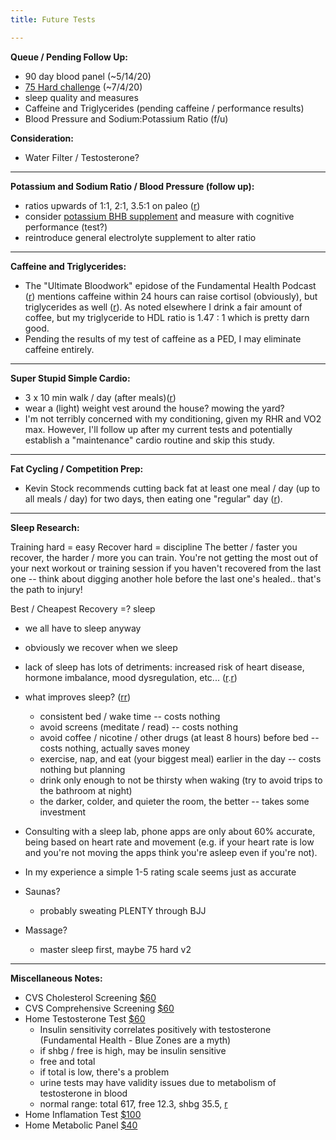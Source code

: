 ```yaml
---
title: Future Tests

---
```


**Queue / Pending Follow Up:**

* 90 day blood panel (~5/14/20)
* [75 Hard challenge](https://nutritionwithjudy.com/carnivore75hard/) (~7/4/20)
* sleep quality and measures
* Caffeine and Triglycerides (pending caffeine / performance results)
* Blood Pressure and Sodium:Potassium Ratio (f/u)

**Consideration:**

* Water Filter / Testosterone?

---

**Potassium and Sodium Ratio / Blood Pressure (follow up):**

* ratios upwards of 1:1, 2:1, 3.5:1 on paleo ([r](https://paleoleap.com/sodium-potassium-paleo/))
* consider [potassium BHB supplement](https://www.amazon.com/Nutricost-Potassium-Exogenous-Supplement-Beta-Hydroxybutyrate/dp/B06W9KFYFF/ref=sr_1_5?dchild=1&keywords=potassium+bhb&qid=1587208418&sr=8-5) and measure with cognitive performance (test?)
* reintroduce general electrolyte supplement to alter ratio

---

**Caffeine and Triglycerides:**

* The "Ultimate Bloodwork" epidose of the Fundamental Health Podcast ([r](https://castbox.fm/episode/The-ULTIMATE-bloodwork-podcast!-id2108592-id183111720?country=us)) mentions caffeine within 24 hours can raise cortisol (obviously), but triglycerides as well ([r](https://cholesterolcode.com/guest-post-impact-of-coffee-on-triglycerides/)).  As noted elsewhere I drink a fair amount of coffee, but my triglyceride to HDL ratio is 1.47 : 1 which is pretty darn good.
* Pending the results of my test of caffeine as a PED, I may eliminate caffeine entirely.

---

**Super Stupid Simple Cardio:**

* 3 x 10 min walk / day (after meals)([r](https://castbox.fm/episode/How-to-become-as-strong-as-possible-with-Stan-Efferding-id2108592-id207121110?country=us))
* wear a (light) weight vest around the house?  mowing the yard?
* I'm not terribly concerned with my conditioning, given my RHR and VO2 max.  However, I'll follow up after my current tests and potentially establish a "maintenance" cardio routine and skip this study.

---

**Fat Cycling / Competition Prep:**

* Kevin Stock recommends cutting back fat at least one meal / day (up to all meals / day) for two days, then eating one "regular" day ([r](https://www.kevinstock.io/health/fat-loss-and-the-carnivore-diet/)).

---

**Sleep Research:** 

Training hard = easy
Recover hard = discipline
The better / faster you recover, the harder / more you can train.  You're not getting the most out of your next workout or training session if you haven't recovered from the last one -- think about digging another hole before the last one's healed.. that's the path to injury!

Best / Cheapest Recovery =? sleep
* we all have to sleep anyway
* obviously we recover when we sleep
* lack of sleep has lots of detriments: increased risk of heart disease, hormone imbalance, mood dysregulation, etc... ([r](https://www.hopkinsmedicine.org/health/wellness-and-prevention/the-effects-of-sleep-deprivation).[r](https://www.healthline.com/health/sleep-deprivation/effects-on-body#1))
* what improves sleep? ([r](http://healthysleep.med.harvard.edu/healthy/getting/overcoming/tips)[r]((https://www.sleepfoundation.org/articles/six-tips-design-ideal-bedroom-sleep)))
    * consistent bed / wake time -- costs nothing
    * avoid screens (meditate / read)  -- costs nothing
    * avoid coffee / nicotine / other drugs (at least 8 hours) before bed -- costs nothing, actually saves money
    * exercise, nap, and eat (your biggest meal) earlier in the day -- costs nothing but planning
    * drink only enough to not be thirsty when waking (try to avoid trips to the bathroom at night)
    * the darker, colder, and quieter the room, the better -- takes some investment
* Consulting with a sleep lab, phone apps are only about 60% accurate, being based on heart rate and movement (e.g. if your heart rate is low and you're not moving the apps think you're asleep even if you're not).
* In my experience a simple 1-5 rating scale seems just as accurate

* Saunas?
   *  probably sweating PLENTY through BJJ

* Massage?
  *  master sleep first, maybe 75 hard v2


---

**Miscellaneous Notes:**

* CVS Cholesterol Screening [$60](https://www.cvs.com/minuteclinic/services/price-lists)
* CVS Comprehensive Screening [$60]()
* Home Testosterone Test [$60](https://www.cvs.com/shop/everlywell-testosterone-test-prodid-1860032)
    * Insulin sensitivity correlates positively with testosterone (Fundamental Health - Blue Zones are a myth)
    * if shbg / free is high, may be insulin sensitive
    * free and total
    * if total is low, there's a problem
    * urine tests may have validity issues due to metabolism of testosterone in blood
    * normal range: total 617, free 12.3, shbg 35.5, [r](https://alpha-med.net/blog/f/what-are-normal-testosterone-levels)
* Home Inflamation Test [$100]((https://www.cvs.com/shop/everlywell-vitamin-d-and-inflammation-test-prodid-1860063))
* Home Metabolic Panel [$40](https://www.healthtestingcenters.com/test/basic-metabolic-panel-bmp/)

